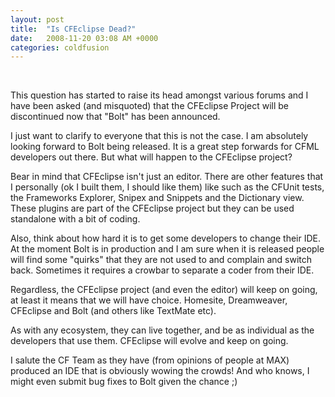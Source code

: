 ```yaml
---
layout: post
title:  "Is CFEclipse Dead?"
date:   2008-11-20 03:08 AM +0000
categories: coldfusion
---
```

<p> </p>
<p>This question has started to raise its head amongst various forums and I have been asked (and misquoted) that the CFEclipse Project will be discontinued now that "Bolt" has been announced. </p>
<p>I just want to clarify to everyone that this is not the case. I am absolutely looking forward to Bolt being released. It is a great step forwards for CFML developers out there. But what will happen to the CFEclipse project?</p>
<p>Bear in mind that CFEclipse isn't just an editor. There are other features that I personally (ok I built them, I should like them) like such as the CFUnit tests, the Frameworks Explorer, Snipex and Snippets and the Dictionary view. These plugins are part of the CFEclipse project but they can be used standalone with a bit of coding. </p>
<p>Also, think about how hard it is to get some developers to change their IDE. At the moment Bolt is in production and I am sure when it is released people will find some "quirks" that they are not used to and complain and switch back. Sometimes it requires a crowbar to separate a coder from their IDE. </p>
<p>Regardless, the CFEclipse project (and even the editor) will keep on going, at least it means that we will have choice. Homesite, Dreamweaver, CFEclipse and Bolt (and others like TextMate etc). </p>
<p>As with any ecosystem, they can live together, and be as individual as the developers that use them. CFEclipse will evolve and keep on going. </p>
<p>I salute the CF Team as they have (from opinions of people at MAX) produced an IDE that is obviously wowing the crowds! And who knows, I might even submit bug fixes to Bolt given the chance ;) </p>
<p> </p>